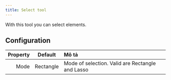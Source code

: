 ```yaml
---
title: Select tool
---
```


With this tool you can select elements.

## Configuration

| Property |  Default  | Mô tả                                                            |
| -------: | :-------: | :--------------------------------------------------------------- |
|     Mode | Rectangle | Mode of selection. Valid are Rectangle and Lasso |
